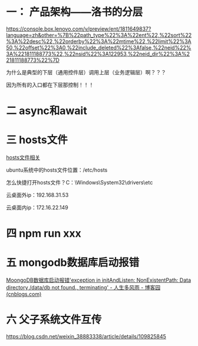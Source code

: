 # 一： 产品架构——洛书的分层

https://console.box.lenovo.com/v/preview/ent/1811649837?language=zh&other=%7B%22path_type%22%3A%22ent%22,%22sort%22%3A%22desc%22,%22orderby%22%3A%22mtime%22,%22limit%22%3A50,%22offset%22%3A0,%22include_deleted%22%3Afalse,%22neid%22%3A%221811188773%22,%22nsid%22%3A122953,%22neid_dir%22%3A%221811188773%22%7D

为什么是典型的下层（通用控件层）调用上层（业务逻辑层）啊？？？

因为所有的入口都在下层那控制！！！

# 二 async和await

# 三 hosts文件

[hosts文件相关](https://blog.csdn.net/qq_35246620/article/details/66970211)

ubuntu系统中的hosts文件位置：/etc/hosts

怎么快捷打开hosts文件？C：\Windows\System32\drivers\etc

云桌面外ip：192.168.31.53

云桌面内ip：172.16.22.149

# 四 npm run xxx

# 五 mongodb数据库启动报错

[MoongoDB数据库启动报错&#39;exception in initAndListen: NonExistentPath: Data directory /data/db not found., terminating&#39; - 人生多风雨 - 博客园 (cnblogs.com)](https://www.cnblogs.com/on-the-way-w/p/10547581.html)

# 六 父子系统文件互传

https://blog.csdn.net/weixin_38883338/article/details/109825845
